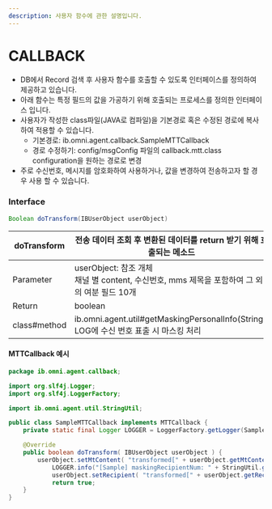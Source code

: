 ```yaml
---
description: 사용자 함수에 관한 설명입니다.
---
```


# CALLBACK

* DB에서 Record 검색 후 사용자 함수를 호출할 수 있도록 인터페이스를 정의하여 제공하고 있습니다.
* 아래 함수는 특정 필드의 값을 가공하기 위해 호출되는 프로세스를 정의한 인터페이스 입니다.
* 사용자가 작성한 class파일(JAVA로 컴파일)을 기본경로 혹은 수정된 경로에 복사하여 적용할 수 있습니다.
  * 기본경로: ib.omni.agent.callback.SampleMTTCallback
  * 경로 수정하기: config/msgConfig 파일의 callback.mtt.class configuration을 원하는 경로로 변경
* 주로 수신번호, 메시지를 암호화하여 사용하거나, 값을 변경하여 전송하고자 할 경우 사용 할 수 있습니다.

### Interface

```java
Boolean doTransform(IBUserObject userObject)
```

<table><thead><tr><th width="199.68981854610917">doTransform</th><th>전송 데이터 조회 후 변환된 데이터를 return 받기 위해 호출되는 메소드</th></tr></thead><tbody><tr><td>Parameter</td><td>userObject: 참조 개체<br>채널 별 content, 수신번호, mms 제목을 포함하여 그 외의 여분 필드 10개</td></tr><tr><td>Return</td><td>boolean</td></tr><tr><td>class#method</td><td>ib.omni.agent.util#getMaskingPersonalInfo(String): LOG에 수신 번호 표출 시 마스킹 처리</td></tr></tbody></table>

#### MTTCallback 예시

```java
package ib.omni.agent.callback;

import org.slf4j.Logger;
import org.slf4j.LoggerFactory;

import ib.omni.agent.util.StringUtil;

public class SampleMTTCallback implements MTTCallback {
	private static final Logger LOGGER = LoggerFactory.getLogger(SampleMTTCallback.class);

	@Override
	public boolean doTransform( IBUserObject userObject ) {
		userObject.setMtContent( "transformed[" + userObject.getMtContent() + "]" );
        	LOGGER.info("[Sample] maskingRecipientNum: " + StringUtil.getMaskingPersonalInfo(userObject.getRecipient()));
        	userObject.setRecipient( "transformed[" + userObject.getRecipient() + "]" );
        	return true;
	}
}
```
